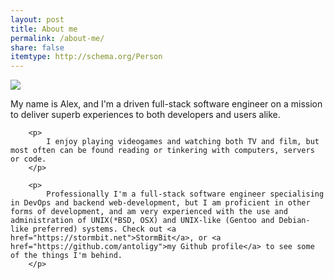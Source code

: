 ```yaml
---
layout: post
title: About me
permalink: /about-me/
share: false
itemtype: http://schema.org/Person
---
```


<div class="media">
        <img class="pull-right media-object" src="{{ site.github.owner_gravatar_url }}">
   <div class="media-body">
        <p>
            My name is Alex, and I'm a driven full-stack software engineer on a mission to deliver superb experiences to both developers and users alike.
        </p>

        <p>
            I enjoy playing videogames and watching both TV and film, but most often can be found reading or tinkering with computers, servers or code.
        </p>

        <p>
            Professionally I'm a full-stack software engineer specialising in DevOps and backend web-development, but I am proficient in other forms of development, and am very experienced with the use and administration of UNIX(*BSD, OSX) and UNIX-like (Gentoo and Debian-like preferred) systems. Check out <a href="https://stormbit.net">StormBit</a>, or <a href="https://github.com/antoligy">my Github profile</a> to see some of the things I'm behind.
        </p>
   </div>
</div>
